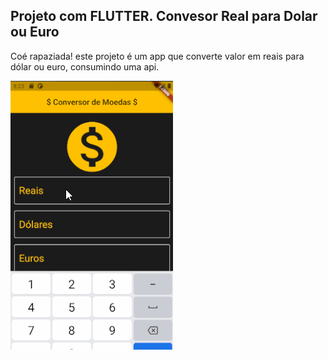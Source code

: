 ## Projeto com FLUTTER. Convesor Real para Dolar ou Euro
Coé rapaziada! este projeto é um app que converte valor em reais para dólar ou euro, consumindo uma api.

<img src="https://raw.githubusercontent.com/williamjayjay/convert_Moedas/master/lib/conversorMoeda.gif" >
